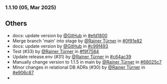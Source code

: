 ### 1.1.10 (05, Mar 2025)
## Others
- docs: update version by [<u>@GitHub</u>](https://www.github.com/GitHub) in [#efd1800](https://github.com/buerokratt/Buerokratt-onboarding/commit/efd1800)
- Merge branch 'main' into stage by [<u>@Rainer Türner</u>](https://www.github.com/RainerTürner) in [#0f91e82](https://github.com/buerokratt/Buerokratt-onboarding/commit/0f91e82)
- docs: update version by [<u>@GitHub</u>](https://www.github.com/GitHub) in [#c99f493](https://github.com/buerokratt/Buerokratt-onboarding/commit/c99f493)
- Test (#33) by [<u>@Rainer Türner</u>](https://www.github.com/RainerTürner) in [#f9f7584](https://github.com/buerokratt/Buerokratt-onboarding/commit/f9f7584)
- Update release.env (#31) by [<u>@Rainer Türner</u>](https://www.github.com/RainerTürner) in [#c64ac39](https://github.com/buerokratt/Buerokratt-onboarding/commit/c64ac39)
- Manually change version to 1.1.5 in main by [<u>@Rainer Türner</u>](https://www.github.com/RainerTürner) in [#68025c7](https://github.com/buerokratt/Buerokratt-onboarding/commit/68025c7)
- Minor changes in relational DB ADRs (#30) by [<u>@Rainer Türner</u>](https://www.github.com/RainerTürner) in [#e906c87](https://github.com/buerokratt/Buerokratt-onboarding/commit/e906c87)
- 